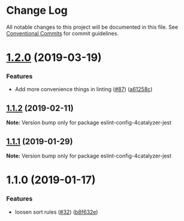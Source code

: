 # Change Log

All notable changes to this project will be documented in this file.
See [Conventional Commits](https://conventionalcommits.org) for commit guidelines.

# [1.2.0](https://github.com/4Catalyzer/javascript/compare/eslint-config-4catalyzer-jest@1.1.2...eslint-config-4catalyzer-jest@1.2.0) (2019-03-19)


### Features

* Add more convenience things in linting ([#87](https://github.com/4Catalyzer/javascript/issues/87)) ([a61258c](https://github.com/4Catalyzer/javascript/commit/a61258c))





## [1.1.2](https://github.com/4Catalyzer/javascript/compare/eslint-config-4catalyzer-jest@1.1.1...eslint-config-4catalyzer-jest@1.1.2) (2019-02-11)

**Note:** Version bump only for package eslint-config-4catalyzer-jest





## [1.1.1](https://github.com/4Catalyzer/javascript/compare/eslint-config-4catalyzer-jest@1.1.0...eslint-config-4catalyzer-jest@1.1.1) (2019-01-29)

**Note:** Version bump only for package eslint-config-4catalyzer-jest





# 1.1.0 (2019-01-17)


### Features

* loosen sort rules ([#32](https://github.com/4Catalyzer/javascript/issues/32)) ([b8f632e](https://github.com/4Catalyzer/javascript/commit/b8f632e))
